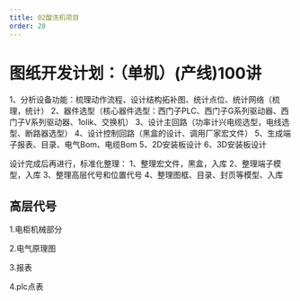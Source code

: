 ```yaml
---
title: 02酸洗机项目
order: 20
---
```


#  图纸开发计划：（单机）(产线)100讲

1、分析设备功能：梳理动作流程、设计结构拓补图、统计点位、统计网络（梳理，统计）
2、器件选型（核心器件选型：西门子PLC、西门子G系列驱动器、西门子V系列驱动器、1olik、交换机）
3、设计主回路（功率计兴电缆选型，电线选型、断路器选型）
4、设计控制回路（黑盒的设计、调用厂家宏文件）
5、生成端子报表、目录、电气Bom、电缆Bom
5、2D安装板设计
6、3D安装板设计

设计完成后再进行，标准化整理：
1、整理宏文件，黑盒，入库
2、整理端子模型，入库
3、整理高层代号和位置代号
4、整理图框、目录、封页等模型、入库

##  高层代号

1.电柜机械部分

2.电气原理图

3.报表

4.plc点表